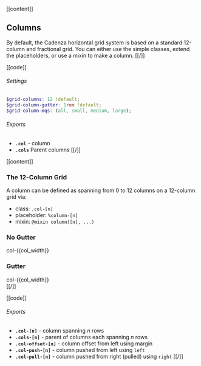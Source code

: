 
[[content]]
## Columns

By default, the Cadenza horizontal grid system is based on a standard 12-column and fractional grid. You can either use the simple classes, extend the placeholders, or use a mixin to make a column.
[[/]]

[[code]]

###### Settings
```scss
$grid-columns: 12 !default;
$grid-column-gutter: 1rem !default;
$grid-column-mqs: (all, small, medium, large);
```

###### Exports
- **`.col`** - column
- **`.cols`** <span class="label failure">Parent</span> columns
[[/]]

[[content]]
### The 12-Column Grid

A column can be defined as spanning from 0 to 12 columns on a 12-column grid via:

- class: `.col-[n]`
- placeholder: `%column-[n]`
- mixin: `@mixin column([n], ...)`

### No Gutter
<div class="row-1 field text-center small" ng-repeat="col_width in [12,6,4,3,2,1]">
    <div ng-repeat="col in component.util.range(12/col_width)" class="border-primary col-{{col_width}}">col-{{col_width}}</div>
</div>

### Gutter
<div class="row-1 field gutter text-center small" ng-repeat="col_width in [12,6,4,3,2,1]">
    <div ng-repeat="col in component.util.range(12/col_width)" class="border-primary col-{{col_width}}">col-{{col_width}}</div>
</div>
[[/]]

[[code]]
###### Exports
- **`.col-[n]`** - column spanning *n* rows
- **`.cols-[n]`** - parent of columns each spanning *n* rows
- **`.col-offset-[n]`** - column offset from left using margin
- **`.col-push-[n]`** - column pushed from left using `left`
- **`.col-pull-[n]`** - column pushed from right (pulled) using `right`
[[/]]